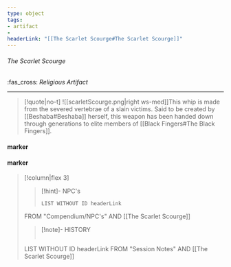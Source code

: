 ```yaml
---
type: object
tags:
- artifact
- 
headerLink: "[[The Scarlet Scourge#The Scarlet Scourge]]"
---
```


###### The Scarlet Scourge
<span class="sub2">:fas_cross: *Religious Artifact*</span>
___

> [!quote|no-t]
>![[scarletScourge.png|right ws-med]]This whip is made from the severed vertebrae of a slain victims. Said to be created by [[Beshaba#Beshaba]] herself, this weapon has been handed down through generations to elite members of [[Black Fingers#The Black Fingers]].
<span class="clearfix"></span>

#### marker
#### marker
> [!column|flex 3]
>>[!hint]- NPC's
>>```dataview
>>LIST WITHOUT ID headerLink
>FROM "Compendium/NPC's" AND [[The Scarlet Scourge]]
>
>>[!note]- HISTORY
>>```dataview
>LIST WITHOUT ID headerLink
>FROM "Session Notes" AND [[The Scarlet Scourge]]